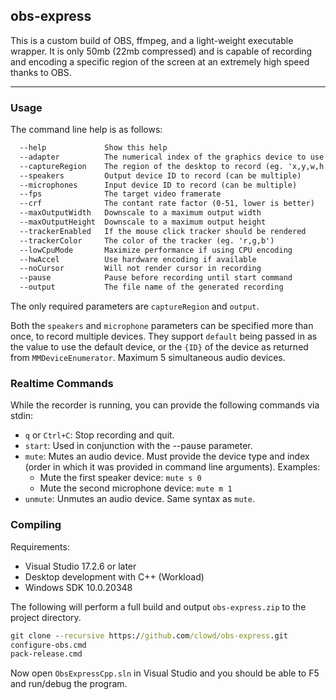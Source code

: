 ## obs-express
This is a custom build of OBS, ffmpeg, and a light-weight executable wrapper. It is only 50mb (22mb compressed) and is capable of recording and encoding a specific region of the screen at an extremely high speed thanks to OBS.

------

### Usage 

The command line help is as follows:

```txt
  --help             Show this help
  --adapter          The numerical index of the graphics device to use
  --captureRegion    The region of the desktop to record (eg. 'x,y,w,h') 
  --speakers         Output device ID to record (can be multiple)
  --microphones      Input device ID to record (can be multiple)
  --fps              The target video framerate
  --crf              The contant rate factor (0-51, lower is better) 
  --maxOutputWidth   Downscale to a maximum output width
  --maxOutputHeight  Downscale to a maximum output height
  --trackerEnabled   If the mouse click tracker should be rendered
  --trackerColor     The color of the tracker (eg. 'r,g,b')
  --lowCpuMode       Maximize performance if using CPU encoding
  --hwAccel          Use hardware encoding if available
  --noCursor         Will not render cursor in recording
  --pause            Pause before recording until start command
  --output           The file name of the generated recording
```

The only required parameters are `captureRegion` and `output`. 

Both the `speakers` and `microphone` parameters can be specified more than once, to record multiple devices. 
They support `default` being passed in as the value to use the default device, or the `{ID}` of the device as returned from `MMDeviceEnumerator`.
Maximum 5 simultaneous audio devices.

### Realtime Commands

While the recorder is running, you can provide the following commands via stdin:

- `q` or `Ctrl+C`: Stop recording and quit.
- `start`: Used in conjunction with the --pause parameter.
- `mute`: Mutes an audio device. Must provide the device type and index (order in which it was provided in command line arguments). 
  Examples:
  - Mute the first speaker device: `mute s 0`
  - Mute the second microphone device: `mute m 1`
- `unmute`: Unmutes an audio device. Same syntax as `mute`.


### Compiling

Requirements:
 - Visual Studio 17.2.6 or later
 - Desktop development with C++ (Workload)
 - Windows SDK 10.0.20348

The following will perform a full build and output `obs-express.zip` to the project directory.
```cmd
git clone --recursive https://github.com/clowd/obs-express.git
configure-obs.cmd
pack-release.cmd
```

Now open `ObsExpressCpp.sln` in Visual Studio and you should be able to F5 and run/debug the program.
